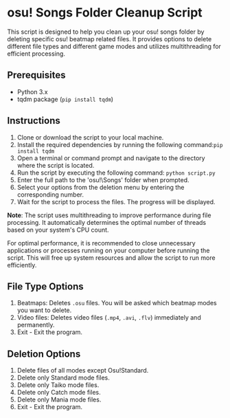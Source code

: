 # osu! Songs Folder Cleanup Script

This script is designed to help you clean up your osu! songs folder by deleting specific osu! beatmap related files. It provides options to delete different file types and different game modes and utilizes multithreading for efficient processing.

## Prerequisites

- Python 3.x
- tqdm package (`pip install tqdm`)

## Instructions

1. Clone or download the script to your local machine.
2. Install the required dependencies by running the following command:```pip install tqdm```
3. Open a terminal or command prompt and navigate to the directory where the script is located.
4. Run the script by executing the following command: ```python script.py```
5. Enter the full path to the 'osu!\Songs' folder when prompted.
6. Select your options from the deletion menu by entering the corresponding number.
7. Wait for the script to process the files. The progress will be displayed.

**Note**: The script uses multithreading to improve performance during file processing. It automatically determines the optimal number of threads based on your system's CPU count. 

For optimal performance, it is recommended to close unnecessary applications or processes running on your computer before running the script. This will free up system resources and allow the script to run more efficiently.

## File Type Options

1. Beatmaps: Deletes `.osu` files. You will be asked which beatmap modes you want to delete.
2. Video files: Deletes video files (`.mp4`, `.avi`, `.flv`) immediately and permanently.
3. Exit - Exit the program.

## Deletion Options

1. Delete files of all modes except Osu!Standard.
2. Delete only Standard mode files.
3. Delete only Taiko mode files.
4. Delete only Catch mode files.
5. Delete only Mania mode files.
6. Exit - Exit the program.
